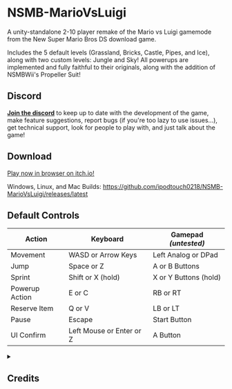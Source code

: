 # NSMB-MarioVsLuigi
A unity-standalone 2-10 player remake of the Mario vs Luigi gamemode from the New Super Mario Bros DS download game. 

Includes the 5 default levels (Grassland, Bricks, Castle, Pipes, and Ice), along with two custom levels: Jungle and Sky! 
All powerups are implemented and fully faithful to their originals, along with the addition of NSMBWii's Propeller Suit!

## Discord
[**Join the discord**](https://discord.gg/dgKVaUKpj5) to keep up to date with the development of the game, make feature suggestions, report bugs (if you're too lazy to use issues...), get technical support, look for people to play with, and just talk about the game!

## Download

[Play now in browser on itch.io!](https://ipodtouch0218.itch.io/nsmb-mariovsluigi)

Windows, Linux, and Mac Builds: https://github.com/ipodtouch0218/NSMB-MarioVsLuigi/releases/latest

## Default Controls
| Action | Keyboard | Gamepad *(untested)* |
| --- | --- | --- |
| Movement | WASD or Arrow Keys | Left Analog or DPad |
| Jump | Space or Z | A or B Buttons |
| Sprint | Shift or X (hold) | X or Y Buttons (hold) |
| Powerup Action | E or C | RB or RT |
| Reserve Item | Q or V | LB or LT |
| Pause | Escape | Start Button |
| UI Confirm | Left Mouse or Enter or Z | A Button |

<details>
  <summary><h2>Credits</h2></summary>

### Original Content:
* New Super Mario Bros
* Super Mario Maker 2

### Contributors:
* [@ipodtouch0218](https://github.com/ipodtouch0218)
* [@GradedWarrior](https://github.com/GradedWarrior)
* [@TheMoogle](https://github.com/TheMoogle)

### Rippers:
  
* Demon2Warrier (Background)
* VentureSonic (Background)
* Poudink (Tiles)
* Someone (Tiles)
* Hiccup (Tiles)
* Jouv (Tiles)
* Symbolcom (Enemies)
* Mr. C (Enemies)
* Ragey (Enemies)
* Technokami (Enemies)
* A Refracted Swindler (UI)
* Treeki (UI)
* Double S (Models)
* KartMakerBrosU (Models)
* TeridaxXDOO1 (Models
* Skarph (Models/Sound)
* LukeWarnut (Sound)
* Luke Hackett (Sound)
  
### Playtesters:
  
* Skarph
* Celerity_cat
* chriswizard
* ExecuteOrder_66
* Leanpanther
</details>
